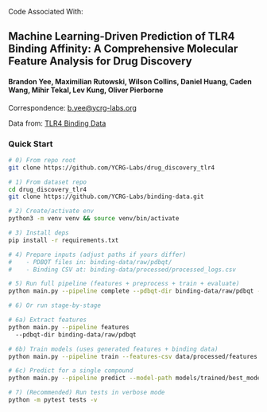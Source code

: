 Code Associated With:

## Machine Learning-Driven Prediction of TLR4 Binding Affinity: A Comprehensive Molecular Feature Analysis for Drug Discovery

#### Brandon Yee, Maximilian Rutowski, Wilson Collins, Daniel Huang, Caden Wang, Mihir Tekal, Lev Kung, Oliver Pierborne

Correspondence: b.yee@ycrg-labs.org

Data from: [TLR4 Binding Data](https://github.com/YCRG-Labs/binding-data)

### Quick Start

``` bash
# 0) From repo root
git clone https://github.com/YCRG-Labs/drug_discovery_tlr4

# 1) From dataset repo
cd drug_discovery_tlr4
git clone https://github.com/YCRG-Labs/binding-data.git

# 2) Create/activate env
python3 -m venv venv && source venv/bin/activate

# 3) Install deps
pip install -r requirements.txt

# 4) Prepare inputs (adjust paths if yours differ)
#    - PDBQT files in: binding-data/raw/pdbqt/
#    - Binding CSV at: binding-data/processed/processed_logs.csv

# 5) Run full pipeline (features + preprocess + train + evaluate)
python main.py --pipeline complete --pdbqt-dir binding-data/raw/pdbqt --binding-csv binding-data/processed/processed_logs.csv

# 6) Or run stage-by-stage

# 6a) Extract features
python main.py --pipeline features
  --pdbqt-dir binding-data/raw/pdbqt

# 6b) Train models (uses generated features + binding data)
python main.py --pipeline train --features-csv data/processed/features.csv --binding-csv binding-data/processed/processed_logs.csv

# 6c) Predict for a single compound
python main.py --pipeline predict --model-path models/trained/best_model.joblib --pdbqt-file binding-data/raw/pdbqt/example.pdbqt

# 7) (Recommended) Run tests in verbose mode
python -m pytest tests -v
```